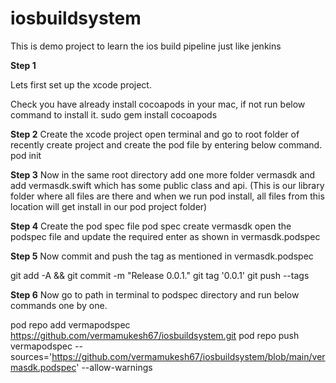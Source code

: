 # iosbuildsystem
This is demo project to learn the ios build pipeline just like jenkins

**Step 1**

Lets first set up the xcode project.

Check you have already install cocoapods in your mac, if not run below command to install it.
sudo gem install cocoapods

**Step 2**
Create the xcode project
open terminal and go to root folder of recently create project and create the pod file by entering below command.
pod init

**Step 3**
Now in the same root directory add one more folder vermasdk and add vermasdk.swift which has some public class and api. (This is our library folder where all files are there and when we run pod install, all files from this location will get install in our pod project folder)

**Step 4**
Create the pod spec file
pod spec create vermasdk
open the podspec file and update the required enter as shown in vermasdk.podspec

**Step 5**
Now commit and push the tag as mentioned in vermasdk.podspec

git add -A && git commit -m "Release 0.0.1."
git tag '0.0.1'
git push --tags

**Step 6**
Now go to path in terminal to podspec directory and run below commands one by one.

pod repo add vermapodspec https://github.com/vermamukesh67/iosbuildsystem.git
pod repo push  vermapodspec --sources='https://github.com/vermamukesh67/iosbuildsystem/blob/main/vermasdk.podspec' --allow-warnings




